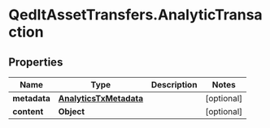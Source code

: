 # QedItAssetTransfers.AnalyticTransaction

## Properties
Name | Type | Description | Notes
------------ | ------------- | ------------- | -------------
**metadata** | [**AnalyticsTxMetadata**](AnalyticsTxMetadata.md) |  | [optional] 
**content** | **Object** |  | [optional] 


